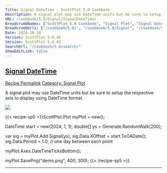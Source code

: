 ```yaml
---
Title: Signal DateTime - ScottPlot 5.0 Cookbook
Description: A signal plot may use DateTime units but be sure to setup the respective axis to display using DateTime format.
URL: /cookbook/5.0/Signal/SignalDateTime/
BreadcrumbNames: ["ScottPlot 5.0 Cookbook", "Signal Plot", "Signal DateTime"]
BreadcrumbUrls: ["/cookbook/5.0/", "/cookbook/5.0/Signal", "/cookbook/5.0/Signal/SignalDateTime"]
Date: 2024-10-30
Version: ScottPlot 5.0.42
Version: ScottPlot 5.0.42
SearchUrl: "/cookbook/5.0/search/"
ShowEditLink: false
---
```



<h2 style='border-bottom: 0;'><a href='/cookbook/5.0/Signal/SignalDateTime'>Signal DateTime</a></h2>

<div class="d-flex mb-2">
<a class="btn btn-sm btn-primary me-1" href="/cookbook/5.0/Signal/SignalDateTime">Recipe Permalink</a>
<a class="btn btn-sm btn-success me-1" href="/cookbook/5.0/Signal">Category: Signal Plot</a>
</div>

A signal plot may use DateTime units but be sure to setup the respective axis to display using DateTime format.

[![](/cookbook/5.0/images/SignalDateTime.png?241029205813)](/cookbook/5.0/images/SignalDateTime.png?241029205813)

{{< recipe-sp5 >}}ScottPlot.Plot myPlot = new();

DateTime start = new(2024, 1, 1);
double[] ys = Generate.RandomWalk(200);

var sig = myPlot.Add.Signal(ys);
sig.Data.XOffset = start.ToOADate();
sig.Data.Period = 1.0; // one day between each point

myPlot.Axes.DateTimeTicksBottom();

myPlot.SavePng("demo.png", 400, 300);
{{< /recipe-sp5 >}}

<hr class='my-5 invisible'>


